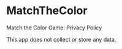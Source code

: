 # MatchTheColor
Match the Color Game: Privacy Policy

This app does not collect or store any data. 
